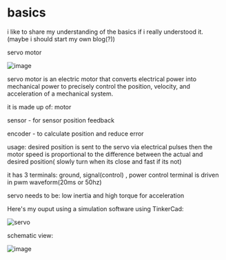 # basics
i like to share my understanding of the basics if i really understood it. (maybe i should start my own blog(?))


servo motor

![image](https://github.com/le-nicolas/basics/assets/112614851/bc281644-3174-4ffa-a6ec-ef34ea1f4cae)


servo motor is an electric motor that converts electrical power into mechanical power to precisely control the position, velocity, and acceleration of a mechanical system.


it is made up of:
motor

sensor - for sensor position feedback

encoder - to calculate position and reduce error

usage: 
desired position is sent to the servo via electrical pulses then the motor speed is proportional to the difference between the actual and desired position( slowly turn when its close
and fast if its not)


it has 3 terminals: ground, signal(control) , power
control terminal is driven in pwm waveform(20ms or 50hz)


servo needs to be:
low inertia and high torque for acceleration





Here's my ouput using a simulation software using TinkerCad:

![servo](https://github.com/le-nicolas/basics/assets/112614851/5d4c63c8-08f8-4eea-9a04-af93e2b0b129)

schematic view:

![image](https://github.com/le-nicolas/basics/assets/112614851/8a3aa14d-417d-44be-b488-e39cce592987)

